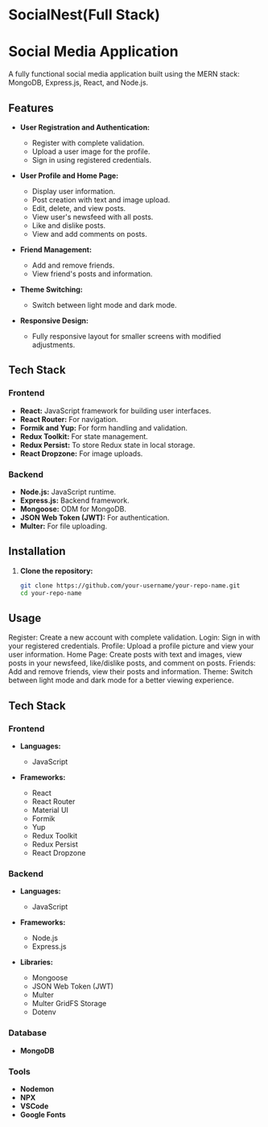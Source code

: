 # SocialNest(Full Stack)
# Social Media Application

A fully functional social media application built using the MERN stack: MongoDB, Express.js, React, and Node.js.

## Features

- **User Registration and Authentication:**
  - Register with complete validation.
  - Upload a user image for the profile.
  - Sign in using registered credentials.

- **User Profile and Home Page:**
  - Display user information.
  - Post creation with text and image upload.
  - Edit, delete, and view posts.
  - View user's newsfeed with all posts.
  - Like and dislike posts.
  - View and add comments on posts.

- **Friend Management:**
  - Add and remove friends.
  - View friend's posts and information.

- **Theme Switching:**
  - Switch between light mode and dark mode.

- **Responsive Design:**
  - Fully responsive layout for smaller screens with modified adjustments.

## Tech Stack

### Frontend

- **React:** JavaScript framework for building user interfaces.
- **React Router:** For navigation.
- **Formik and Yup:** For form handling and validation.
- **Redux Toolkit:** For state management.
- **Redux Persist:** To store Redux state in local storage.
- **React Dropzone:** For image uploads.

### Backend

- **Node.js:** JavaScript runtime.
- **Express.js:** Backend framework.
- **Mongoose:** ODM for MongoDB.
- **JSON Web Token (JWT):** For authentication.
- **Multer:** For file uploading.

## Installation

1. **Clone the repository:**
   ```bash
   git clone https://github.com/your-username/your-repo-name.git
   cd your-repo-name


## Usage

Register: Create a new account with complete validation.
Login: Sign in with your registered credentials.
Profile: Upload a profile picture and view your user information.
Home Page: Create posts with text and images, view posts in your newsfeed, like/dislike posts, and comment on posts.
Friends: Add and remove friends, view their posts and information.
Theme: Switch between light mode and dark mode for a better viewing experience.

## Tech Stack

### Frontend

- **Languages:**
  - JavaScript

- **Frameworks:**
  - React
  - React Router
  - Material UI
  - Formik
  - Yup
  - Redux Toolkit
  - Redux Persist
  - React Dropzone

### Backend

- **Languages:**
  - JavaScript

- **Frameworks:**
  - Node.js
  - Express.js

- **Libraries:**
  - Mongoose
  - JSON Web Token (JWT)
  - Multer
  - Multer GridFS Storage
  - Dotenv

### Database

- **MongoDB**

### Tools

- **Nodemon**
- **NPX**
- **VSCode**
- **Google Fonts**